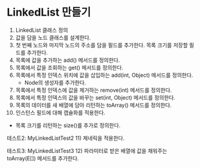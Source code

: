 # LinkedList 만들기

1) LinkedList 클래스 정의
2) 값을 담을 노드 클래스를 설계한다.
3) 첫 번째 노드와 마지막 노드의 주소를 담을 필드를 추가한다.
   목록 크기를 저장할 필드를 추가한다.
4) 목록에 값을 추가하는 add() 메서드를 정의한다.
5) 목록에서 값을 조회하는 get() 메서드를 정의한다.
6) 목록에서 특정 인덱스 위치에 값을 삽입하는 add(int, Object) 메서드를 정의한다.
   - Node의 생성자를 추가한다.
7) 목록에서 특정 인덱스에 값을 제거하는 remove(int) 메서드를 정의한다.
8) 목록에서 특정 인덱스의 값을 바꾸는 set(int, Object) 메서드를 정의한다.
9) 목록의 데이터를 새 배열에 담아 리턴하는 toArray() 메서드를 정의한다.
10) 인스턴스 필드에 대해 캡슐화를 적용한다.
   - 목록 크기를 리턴하는 size()를 추가로 정의한다.

테스트2: MyLinkedListTest2
11) 제네릭을 적용한다.
 
테스트3: MyLinkedListTest3
12) 파라미터로 받은 배열에 값을 채워주는 toArray(E[]) 메서드를 추가한다.

